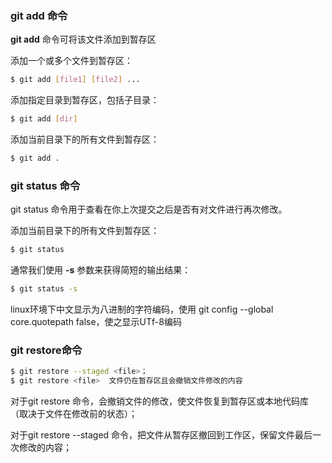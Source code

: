 ### **git add 命令**

**git add** 命令可将该文件添加到暂存区

添加一个或多个文件到暂存区：

```bash
$ git add [file1] [file2] ...
```

添加指定目录到暂存区，包括子目录：

```bash
$ git add [dir]
```

添加当前目录下的所有文件到暂存区：

```bash
$ git add .
```

### git status 命令

git status 命令用于查看在你上次提交之后是否有对文件进行再次修改。

添加当前目录下的所有文件到暂存区：

```bash
$ git status
```

通常我们使用 **-s** 参数来获得简短的输出结果：

```bash
$ git status -s
```

linux环境下中文显示为八进制的字符编码，使用 git config --global core.quotepath false，使之显示UTf-8编码

### git restore命令

```bash
$ git restore --staged <file>；
$ git restore <file>  文件仍在暂存区且会撤销文件修改的内容
```

对于git restore <file>命令，会撤销文件的修改，使文件恢复到暂存区或本地代码库（取决于文件在修改前的状态）；

对于git restore --staged <file>命令，把文件从暂存区撤回到工作区，保留文件最后一次修改的内容；

